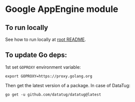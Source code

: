 # Google AppEngine module

## To run locally

See how to run locally at [root README](../../../README.md).

## To update Go deps:

1st set `GOPROXY` environment variable:

```shell
export GOPROXY=https://proxy.golang.org
```

Then get the latest version of a package. In case of DataTug:

```shell
go get -u github.com/datatug/datatug@latest
```
